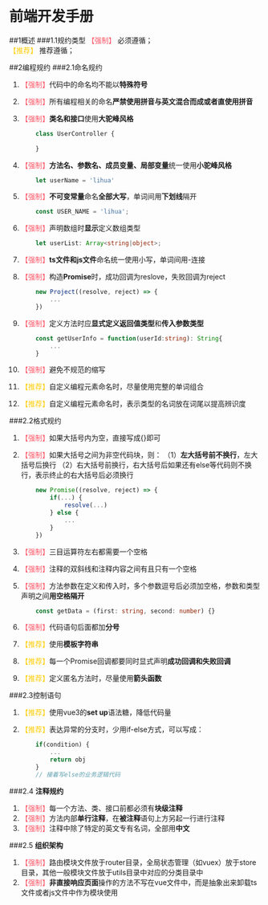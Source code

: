 ﻿# 前端开发手册
##1概述
###1.1规约类型
<font style="color: #ff5566">【强制】</font> 必须遵循；   
<font style="color: #ffcc00">【推荐】</font> 推荐遵循；

##2编程规约
###2.1命名规约
1. <font style="color: #ff5566">【强制】</font>代码中的命名均不能以**特殊符号**
2. <font style="color: #ff5566">【强制】</font>所有编程相关的命名**严禁使用拼音与英文混合而成或者直使用拼音**
3. <font style="color: #ff5566">【强制】</font>**类名和接口**使用**大驼峰风格**
   
    ```typescript
        class UserController {
            
        }
   
    ```
4. <font style="color: #ff5566">【强制】</font>**方法名、参数名、成员变量、局部变量**统一使用**小驼峰风格**
   
    ```typescript
        let userName = 'lihua'
   
    ```
5. <font style="color: #ff5566">【强制】</font>**不可变常量**命名**全部大写**，单词间用**下划线**隔开
   
    ```typescript
        const USER_NAME = 'lihua';
   
    ```
6. <font style="color: #ff5566">【强制】</font>声明数组时**显示**定义数组类型

    ```typescript
        let userList: Array<string|object>;
    ```

7. <font style="color: #ff5566">【强制】</font>**ts文件和js文件**命名统一使用小写，单词间用-连接
8. <font style="color: #ff5566">【强制】</font>构造**Promise**时，成功回调为reslove，失败回调为reject
    
    ```typescript
        new Project((resolve, reject) => {
            ...
        })
    ```

9. <font style="color: #ff5566">【强制】</font>定义方法时应**显式定义返回值类型**和**传入参数类型**
    
    ```typescript
        const getUserInfo = function(userId:string): String{
            ...
        }
    ```

10. <font style="color: #ff5566">【强制】</font>避免不规范的缩写
11. <font style="color: #ffcc00">【推荐】</font>自定义编程元素命名时，尽量使用完整的单词组合
12. <font style="color: #ffcc00">【推荐】</font>自定义编程元素命名时，表示类型的名词放在词尾以提高辨识度

###2.2格式规约
1. <font style="color: #ff5566">【强制】</font>如果大括号内为空，直接写成{}即可
2. <font style="color: #ff5566">【强制】</font>如果大括号之间为非空代码块，则：
    （1）**左大括号前不换行**，左大括号后换行
    （2）右大括号前换行，右大括号后如果还有else等代码则不换行，表示终止的右大括号后必须换行
   
    ```typescript
        new Promise((resolve, reject) => {
            if(...) {
                resolve(...)
            } else {
                ...
            }
        })
    ```
    
3. <font style="color: #ff5566">【强制】</font>三目运算符左右都需要一个空格
4. <font style="color: #ff5566">【强制】</font>注释的双斜线和注释内容之间有且只有一个空格
5. <font style="color: #ff5566">【强制】</font>方法参数在定义和传入时，多个参数逗号后必须加空格，参数和类型声明之间**用空格隔开**

    ```typescript
        const getData = (first: string, second: number) {}
    ```
6. <font style="color: #ff5566">【强制】</font>代码语句后面都加**分号**
7. <font style="color: #ffcc00">【推荐】</font>使用**模板字符串**
8. <font style="color: #ffcc00">【推荐】</font>每一个Promise回调都要同时显式声明**成功回调和失败回调**
9. <font style="color: #ffcc00">【推荐】</font>定义匿名方法时，尽量使用**箭头函数**

###2.3控制语句
1. <font style="color: #ffcc00">【推荐】</font>使用vue3的**set up**语法糖，降低代码量
2. <font style="color: #ffcc00">【推荐】</font>表达异常的分支时，少用if-else方式，可以写成：

    ```typescript
        if(condition) {
            ...
            return obj
        }
        // 接着写else的业务逻辑代码
    ```

###2.4 **注释规约**
1. <font style="color: #ff5566">【强制】</font>每一个方法、类、接口前都必须有**块级注释**
2. <font style="color: #ff5566">【强制】</font>方法内部**单行注释**，在**被注释**语句上方另起一行进行注释
3. <font style="color: #ff5566">【强制】</font>注释中除了特定的英文专有名词，全部用**中文**

###2.5 **组织架构**
1. <font style="color: #ff5566">【强制】</font>路由模块文件放于router目录，全局状态管理（如vuex）放于store目录，其他一般模块文件放于utils目录中对应的分类目录中
2. <font style="color: #ff5566">【强制】</font>**非直接响应页面**操作的方法不写在vue文件中，而是抽象出来卸载ts文件或者js文件中作为模块使用